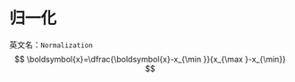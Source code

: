 # 归一化

英文名：`Normalization`
$$
\boldsymbol{x}=\dfrac{\boldsymbol{x}-x_{\min }}{x_{\max }-x_{\min}}
$$

